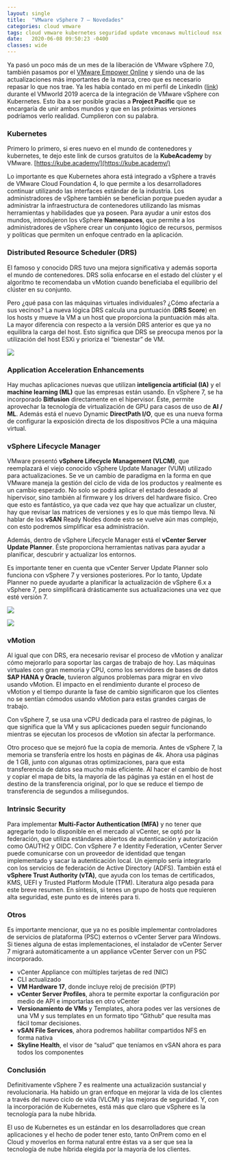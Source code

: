 ```yaml
---
layout: single
title:  "VMware vSphere 7 – Novedades"
categories: cloud vmware
tags: cloud vmware kubernetes seguridad update vmconaws multicloud nsx
date:   2020-06-08 09:50:23 -0400
classes: wide
---
```


Ya pasó un poco más de un mes de la liberación de VMware vSphere 7.0, también pasamos por el  [VMware Empower Online](https://www.vmware.com/content/microsites/empower/home.html)  y siendo una de las actualizaciones más importantes de la marca, creo que es necesario repasar lo que nos trae. Ya les había contado en mi perfil de LinkedIn ([link](https://www.linkedin.com/posts/diegocabai_vmworld-tanzu-kubernetes-activity-6572219474513051651-H1OI)) durante el VMworld 2019 acerca de la integración de VMware vSphere con Kubernetes. Esto iba a ser posible gracias a  **Project Pacific**  que se encargaría de unir ambos mundos y que en las próximas versiones podríamos verlo realidad. Cumplieron con su palabra.

### Kubernetes

Primero lo primero, si eres nuevo en el mundo de contenedores y kubernetes, te dejo este link de cursos gratuitos de la  **KubeAcademy**  by VMware.  [https://kube.academy/](https://kube.academy/)

Lo importante es que Kubernetes ahora está integrado a vSphere a través de VMware Cloud Foundation 4, lo que permite a los desarrolladores continuar utilizando las interfaces estándar de la industria. Los administradores de vSphere también se benefician porque pueden ayudar a administrar la infraestructura de contenedores utilizando las mismas herramientas y habilidades que ya poseen. Para ayudar a unir estos dos mundos, introdujeron los vSphere  **Namespaces**, que permite a los administradores de vSphere crear un conjunto lógico de recursos, permisos y políticas que permiten un enfoque centrado en la aplicación.

### Distributed Resource Scheduler (DRS)

El famoso y conocido DRS tuvo una mejora significativa y además soporta el mundo de contenedores. DRS solía enfocarse en el estado del clúster y el algoritmo te recomendaba un vMotion cuando beneficiaba el equilibrio del clúster en su conjunto.

Pero ¿qué pasa con las máquinas virtuales individuales? ¿Cómo afectaría a sus vecinos? La nueva lógica DRS calcula una puntuación (**DRS Score**) en los hosts y mueve la VM a un host que proporciona la puntuación más alta. La mayor diferencia con respecto a la versión DRS anterior es que ya no equilibra la carga del host. Esto significa que DRS se preocupa menos por la utilización del host ESXi y prioriza el “bienestar” de VM.

![](https://www.cuatroi.com/wp-content/uploads/2020/06/image.png)

### Application Acceleration Enhancements

Hay muchas aplicaciones nuevas que utilizan  **inteligencia artificial (IA)**  y el  **machine learning (ML)**  que las empresas están usando. En vSphere 7, se ha incorporado  **Bitfusion**  directamente en el hipervisor. Éste, permite aprovechar la tecnología de virtualización de GPU para casos de uso de  **AI / ML**. Además está el nuevo Dynamic  **DirectPath I/O**, que es una nueva forma de configurar la exposición directa de los dispositivos PCIe a una máquina virtual.

### vSphere Lifecycle Manager

VMware presentó  **vSphere Lifecycle Management (VLCM)**, que reemplazará el viejo conocido vSphere Update Manager (VUM) utilizado para actualizaciones. Se ve un cambio de paradigma en la forma en que VMware maneja la gestión del ciclo de vida de los productos y realmente es un cambio esperado. No solo se podrá aplicar el estado deseado al hipervisor, sino también al firmware y los drivers del hardware físico. Creo que esto es fantástico, ya que cada vez que hay que actualizar un cluster, hay que revisar las matrices de versiones y es lo que más tiempo lleva. Ni hablar de los  **vSAN**  Ready Nodes donde esto se vuelve aún mas complejo, con esto podremos simplificar esa administración.

Además, dentro de vSphere Lifecycle Manager está el  **vCenter Server Update Planner**. Éste proporciona herramientas nativas para ayudar a planificar, descubrir y actualizar los entornos.

Es importante tener en cuenta que vCenter Server Update Planner solo funciona con vSphere 7 y versiones posteriores. Por lo tanto, Update Planner no puede ayudarte a planificar la actualización de vSphere 6.x a vSphere 7, pero simplificará drásticamente sus actualizaciones una vez que esté versión 7.

![](https://www.cuatroi.com/wp-content/uploads/2020/06/image-3.png)

![](https://www.cuatroi.com/wp-content/uploads/2020/06/image-2.png)

### vMotion

Al igual que con DRS, era necesario revisar el proceso de vMotion y analizar cómo mejorarlo para soportar las cargas de trabajo de hoy. Las máquinas virtuales con gran memoria y CPU, como los servidores de bases de datos  **SAP HANA y Oracle**, tuvieron algunos problemas para migrar en vivo usando vMotion. El impacto en el rendimiento durante el proceso de vMotion y el tiempo durante la fase de cambio significaron que los clientes no se sentían cómodos usando vMotion para estas grandes cargas de trabajo.

Con vSphere 7, se usa una vCPU dedicada para el rastreo de páginas, lo que significa que la VM y sus aplicaciones pueden seguir funcionando mientras se ejecutan los procesos de vMotion sin afectar la performance.

Otro proceso que se mejoró fue la copia de memoria. Antes de vSphere 7, la memoria se transfería entre los hosts en páginas de 4k. Ahora usa páginas de 1 GB, junto con algunas otras optimizaciones, para que esta transferencia de datos sea mucho más eficiente. Al hacer el cambio de host y copiar el mapa de bits, la mayoría de las páginas ya están en el host de destino de la transferencia original, por lo que se reduce el tiempo de transferencia de segundos a milisegundos.

### Intrinsic Security

Para implementar  **Multi-Factor Authentication (MFA)**  y no tener que agregarle todo lo disponible en el mercado al vCenter, se optó por la federación, que utiliza estándares abiertos de autenticación y autorización como OAUTH2 y OIDC. Con vSphere 7 e Identity Federation, vCenter Server puede comunicarse con un proveedor de identidad que tengan implementado y sacar la autenticación local. Un ejemplo sería integrarlo con los servicios de federación de Active Directory (ADFS). También está el **vSphere Trust Authority (vTA)**, que ayuda con los temas de certificados, KMS, UEFI y Trusted Platform Module (TPM). Literatura algo pesada para este breve resumen. En síntesis, si tenes un grupo de hosts que requieren alta seguridad, este punto es de interés para ti.

### Otros

Es importante mencionar, que ya no es posible implementar controladores de servicios de plataforma (PSC) externos o vCenter Server para Windows. Si tienes alguna de estas implementaciones, el instalador de vCenter Server 7 migrará automáticamente a un appliance vCenter Server con un PSC incorporado.

-   vCenter Appliance con múltiples tarjetas de red (NIC)
-   CLI actualizado
-   **VM Hardware 17**, donde incluye reloj de precisión (PTP)
-   **vCenter Server Profiles**, ahora te permite exportar la configuración por medio de API e importarlas en otro vCenter
-   **Versionamiento de VMs**  y Templates, ahora podes ver las versiones de una VM y sus templates en un formato tipo “Github” que resulta mas fácil tomar decisiones.
-   **vSAN File Services**, ahora podremos habilitar compartidos NFS en forma nativa
-   **Skyline Health**, el visor de “salud” que teníamos en vSAN ahora es para todos los componentes

### Conclusión

Definitivamente vSphere 7 es realmente una actualización sustancial y revolucionaria. Ha habido un gran enfoque en mejorar la vida de los clientes a través del nuevo ciclo de vida (VLCM) y las mejoras de seguridad. Y, con la incorporación de Kubernetes, está más que claro que vSphere es la tecnología para la nube híbrida.

El uso de Kubernetes es un estándar en los desarrolladores que crean aplicaciones y el hecho de poder tener esto, tanto OnPrem como en el Cloud y moverlos en forma natural entre éstas va a ser que sea la tecnología de nube híbrida elegida por la mayoría de los clientes.